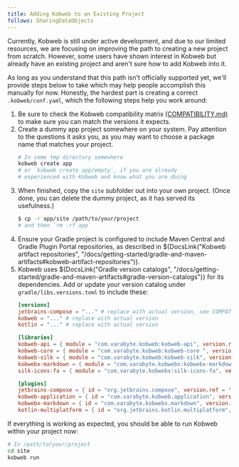 ```yaml
---
title: Adding Kobweb to an Existing Project
follows: SharingDataObjects
---
```


Currently, Kobweb is still under active development, and due to our limited resources, we are focusing on improving the
path to creating a new project from scratch. However, some users have shown interest in Kobweb but already have an
existing project and aren't sure how to add Kobweb into it.

As long as you understand that this path isn't officially supported yet, we'll provide steps below to take which may
help people accomplish this manually for now. Honestly, the hardest part is creating a correct `.kobweb/conf.yaml`,
which the following steps help you work around:

1. Be sure to check the Kobweb compatibility matrix [(COMPATIBILITY.md)](https://github.com/varabyte/kobweb/blob/main/COMPATIBILITY.md)
   to make sure you can match the versions it expects.
2. Create a dummy app project somewhere on your system. Pay attention to the questions it asks you, as you may want to
   choose a package name that matches your project.
   ```bash
   # In some tmp directory somewhere
   kobweb create app
   # or `kobweb create app/empty`, if you are already
   # experienced with Kobweb and know what you are doing
   ```
3. When finished, copy the `site` subfolder out into your own project. (Once done, you can delete the dummy project, as
   it has served its usefulness.)
   ```bash
   $ cp -r app/site /path/to/your/project
   # and then `rm -rf app`
   ```
4. Ensure your Gradle project is configured to include Maven Central and Gradle Plugin Portal repositories, as
   described in
   ${DocsLink("Kobweb artifact repositories", "/docs/getting-started/gradle-and-maven-artifacts#kobweb-artifact-repositories")}.
5. Kobweb uses ${DocsLink("Gradle version catalogs", "/docs/getting-started/gradle-and-maven-artifacts#gradle-version-catalogs")} 
   for its dependencies. Add or update your version catalog under `gradle/libs.versions.toml` to include these:
   ```toml
   [versions]
   jetbrains-compose = "..." # replace with actual version, see COMPATIBILITY.md!
   kobweb = "..." # replace with actual version
   kotlin = "..." # replace with actual version

   [libraries]
   kobweb-api = { module = "com.varabyte.kobweb:kobweb-api", version.ref = "kobweb" }
   kobweb-core = { module = "com.varabyte.kobweb:kobweb-core ", version.ref = "kobweb" }
   kobweb-silk = { module = "com.varabyte.kobweb:kobweb-silk", version.ref = "kobweb" }
   kobwebx-markdown = { module = "com.varabyte.kobwebx:kobwebx-markdown", version.ref = "kobweb" }
   silk-icons-fa = { module = "com.varabyte.kobwebx:silk-icons-fa", version.ref = "kobweb" }

   [plugins]
   jetbrains-compose = { id = "org.jetbrains.compose", version.ref = "jetbrains-compose" }
   kobweb-application = { id = "com.varabyte.kobweb.application", version.ref = "kobweb" }
   kobwebx-markdown = { id = "com.varabyte.kobwebx.markdown", version.ref = "kobweb" }
   kotlin-multiplatform = { id = "org.jetbrains.kotlin.multiplatform", version.ref = "kotlin" }
   ```

If everything is working as expected, you should be able to run Kobweb within your project now:

```bash
# In /path/to/your/project
cd site
kobweb run
```
